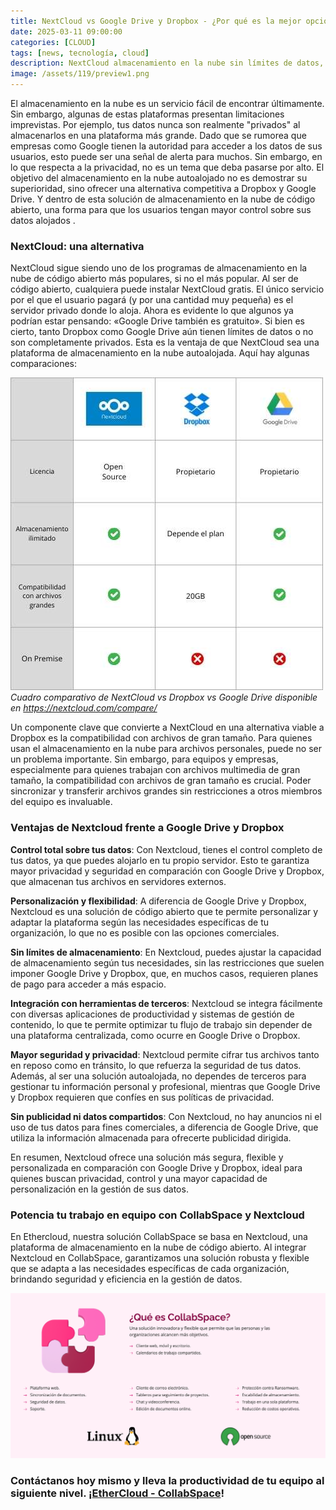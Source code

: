 ```yaml
---
title: NextCloud vs Google Drive y Dropbox - ¿Por qué es la mejor opción?
date: 2025-03-11 09:00:00 
categories: [CLOUD]
tags: [news, tecnología, cloud]
description: NextCloud almacenamiento en la nube sin límites de datos, mayor privacidad y control total, además de ser de código abierto y autoalojado. 
image: /assets/119/preview1.png
---
```


El almacenamiento en la nube es un servicio fácil de encontrar últimamente. Sin embargo, algunas de estas plataformas presentan limitaciones imprevistas. Por ejemplo, tus datos nunca son realmente "privados" al almacenarlos en una plataforma más grande. Dado que se rumorea que empresas como Google tienen la autoridad para acceder a los datos de sus usuarios, esto puede ser una señal de alerta para muchos. 
Sin embargo, en lo que respecta a la privacidad, no es un tema que deba pasarse por alto. El objetivo del almacenamiento en la nube autoalojado no es demostrar su superioridad, sino ofrecer una alternativa competitiva a Dropbox y Google Drive. Y dentro de esta solución de almacenamiento en la nube de código abierto, una forma para que los usuarios tengan mayor control sobre sus datos alojados .

### NextCloud: una alternativa

NextCloud sigue siendo uno de los programas de almacenamiento en la nube de código abierto más populares, si no el más popular. Al ser de código abierto, cualquiera puede instalar NextCloud gratis. El único servicio por el que el usuario pagará (y por una cantidad muy pequeña) es el servidor privado donde lo aloja. Ahora es evidente lo que algunos ya podrían estar pensando: «Google Drive también es gratuito». Si bien es cierto, tanto Dropbox como Google Drive aún tienen límites de datos o no son completamente privados. Esta es la ventaja de que NextCloud sea una plataforma de almacenamiento en la nube autoalojada. Aquí hay algunas comparaciones:

![Imagen 01](/assets/119/119-01.jpg)
*Cuadro comparativo de NextCloud vs Dropbox vs Google Drive disponible en https://nextcloud.com/compare/*

Un componente clave que convierte a NextCloud en una alternativa viable a Dropbox es la compatibilidad con archivos de gran tamaño. Para quienes usan el almacenamiento en la nube para archivos personales, puede no ser un problema importante. Sin embargo, para equipos y empresas, especialmente para quienes trabajan con archivos multimedia de gran tamaño, la compatibilidad con archivos de gran tamaño es crucial. Poder sincronizar y transferir archivos grandes sin restricciones a otros miembros del equipo es invaluable.

### Ventajas de Nextcloud frente a Google Drive y Dropbox

**Control total sobre tus datos**: Con Nextcloud, tienes el control completo de tus datos, ya que puedes alojarlo en tu propio servidor. Esto te garantiza mayor privacidad y seguridad en comparación con Google Drive y Dropbox, que almacenan tus archivos en servidores externos.

**Personalización y flexibilidad**: A diferencia de Google Drive y Dropbox, Nextcloud es una solución de código abierto que te permite personalizar y adaptar la plataforma según las necesidades específicas de tu organización, lo que no es posible con las opciones comerciales.

**Sin límites de almacenamiento**: En Nextcloud, puedes ajustar la capacidad de almacenamiento según tus necesidades, sin las restricciones que suelen imponer Google Drive y Dropbox, que, en muchos casos, requieren planes de pago para acceder a más espacio.

**Integración con herramientas de terceros**: Nextcloud se integra fácilmente con diversas aplicaciones de productividad y sistemas de gestión de contenido, lo que te permite optimizar tu flujo de trabajo sin depender de una plataforma centralizada, como ocurre en Google Drive o Dropbox.

**Mayor seguridad y privacidad**: Nextcloud permite cifrar tus archivos tanto en reposo como en tránsito, lo que refuerza la seguridad de tus datos. Además, al ser una solución autoalojada, no dependes de terceros para gestionar tu información personal y profesional, mientras que Google Drive y Dropbox requieren que confíes en sus políticas de privacidad.

**Sin publicidad ni datos compartidos**: Con Nextcloud, no hay anuncios ni el uso de tus datos para fines comerciales, a diferencia de Google Drive, que utiliza la información almacenada para ofrecerte publicidad dirigida.

En resumen, Nextcloud ofrece una solución más segura, flexible y personalizada en comparación con Google Drive y Dropbox, ideal para quienes buscan privacidad, control y una mayor capacidad de personalización en la gestión de sus datos.

### Potencia tu trabajo en equipo con CollabSpace y Nextcloud

En Ethercloud, nuestra solución CollabSpace se basa en Nextcloud, una plataforma de almacenamiento en la nube de código abierto. Al integrar Nextcloud en CollabSpace, garantizamos una solución robusta y flexible que se adapta a las necesidades específicas de cada organización, brindando seguridad y eficiencia en la gestión de datos.

![Imagen 01](/assets/119/119-05.png)

### Contáctanos hoy mismo y lleva la productividad de tu equipo al siguiente nivel. ¡[EtherCloud - CollabSpace](https://ethercloud.mx/)! 


